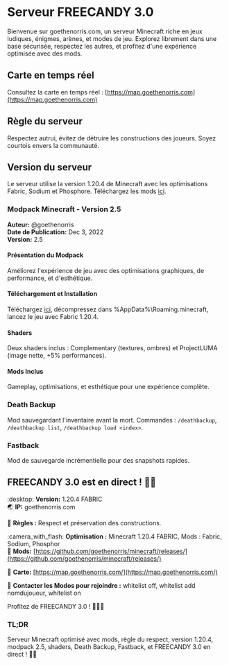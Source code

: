 # Serveur FREECANDY 3.0

Bienvenue sur goethenorris.com, un serveur Minecraft riche en jeux ludiques, énigmes, arènes, et modes de jeu. Explorez librement dans une base sécurisée, respectez les autres, et profitez d'une expérience optimisée avec des mods.

## Carte en temps réel

Consultez la carte en temps réel : [https://map.goethenorris.com](https://map.goethenorris.com)

## Règle du serveur

Respectez autrui, évitez de détruire les constructions des joueurs. Soyez courtois envers la communauté.

## Version du serveur

Le serveur utilise la version 1.20.4 de Minecraft avec les optimisations Fabric, Sodium et Phosphore. Téléchargez les mods [ici](https://github.com/goethenorris/minecraft/releases/).

### Modpack Minecraft - Version 2.5
**Auteur:** @goethenorris  
**Date de Publication:** Dec 3, 2022  
**Version:** 2.5

#### Présentation du Modpack
Améliorez l'expérience de jeu avec des optimisations graphiques, de performance, et d'esthétique.

#### Téléchargement et Installation
Téléchargez [ici](https://github.com/goethenorris/minecraft/releases/), décompressez dans %AppData%\Roaming\.minecraft, lancez le jeu avec Fabric 1.20.4.

#### Shaders
Deux shaders inclus : Complementary (textures, ombres) et ProjectLUMA (image nette, +5% performances).

#### Mods Inclus
Gameplay, optimisations, et esthétique pour une expérience complète.

### Death Backup
Mod sauvegardant l'inventaire avant la mort. Commandes : `/deathbackup`, `/deathbackup list`, `/deathbackup load <index>`.

### Fastback
Mod de sauvegarde incrémentielle pour des snapshots rapides.

## FREECANDY 3.0 est en direct ! :rocket::globe_with_meridians:

:desktop: **Version:** 1.20.4 FABRIC  
:earth_asia: **IP:** goethenorris.com  

:scroll: **Règles :** Respect et préservation des constructions.

:camera_with_flash: **Optimisation :** Minecraft 1.20.4 FABRIC, Mods : Fabric, Sodium, Phosphor  
:link: **Mods:** [https://github.com/goethenorris/minecraft/releases/](https://github.com/goethenorris/minecraft/releases/)

:link: **Carte:** [https://map.goethenorris.com/](https://map.goethenorris.com/)

:handshake: **Contacter les Modos pour rejoindre :** whitelist off, whitelist add nomdujoueur, whitelist on

Profitez de FREECANDY 3.0 ! :rocket::rainbow::crystal_ball:

### TL;DR
Serveur Minecraft optimisé avec mods, règle du respect, version 1.20.4, modpack 2.5, shaders, Death Backup, Fastback, et FREECANDY 3.0 en direct ! :rocket::rainbow:
